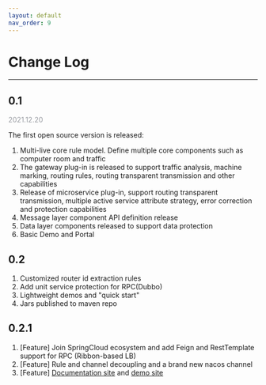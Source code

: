 ```yaml
---
layout: default
nav_order: 9
---
```

# Change Log

---

## 0.1
<span style="color:#999CA2;">2021.12.20</span>

The first open source version is released:

1. Multi-live core rule model. Define multiple core components such as computer room and traffic
2. The gateway plug-in is released to support traffic analysis, machine marking, routing rules, routing transparent transmission and other capabilities
3. Release of microservice plug-in, support routing transparent transmission, multiple active service attribute strategy, error correction and protection capabilities
4. Message layer component API definition release
5. Data layer components released to support data protection
6. Basic Demo and Portal


## 0.2
1. Customized router id extraction rules
2. Add unit service protection for RPC(Dubbo)
3. Lightweight demos and "quick start"
4. Jars published to maven repo

## 0.2.1
1. [Feature] Join SpringCloud ecosystem and add Feign and RestTemplate support for RPC (Ribbon-based LB)
2. [Feature] Rule and channel decoupling and a brand new nacos channel
3. [Feature] [Documentation site](https://doc.appactive.io) and [demo site](http://demo.appactive.io/)